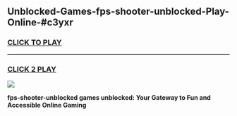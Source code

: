 
## Unblocked-Games-fps-shooter-unblocked-Play-Online-#c3yxr
<h3>
<a href="https://premium.freeplayer.one?title=fps-shooter-unblocked&ref=27F">CLICK TO PLAY</a></h3>
<hr>

<h3>
<a href="https://premium.freeplayer.one?title=fps-shooter-unblocked&ref=27F">CLICK 2 PLAY</a>
  
</h3>

<a href="https://premium.freeplayer.one?title=fps-shooter-unblocked&ref=27F"><img src="https://clearcache.store/games.png"></a>


**fps-shooter-unblocked games unblocked: Your Gateway to Fun and Accessible Online Gaming**
